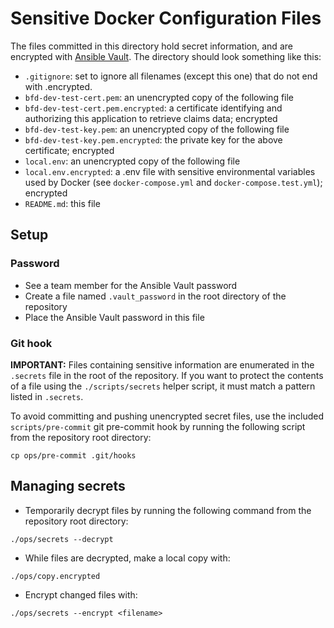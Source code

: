 # Sensitive Docker Configuration Files

The files committed in this directory hold secret information, and are encrypted with [Ansible Vault](https://docs.ansible.com/ansible/2.4/vault.html).  The directory should look something like this:

- `.gitignore`: set to ignore all filenames (except this one) that do not end with .encrypted. 
- `bfd-dev-test-cert.pem`: an unencrypted copy of the following file
- `bfd-dev-test-cert.pem.encrypted`: a certificate identifying and authorizing this application to retrieve claims data; encrypted
- `bfd-dev-test-key.pem`: an unencrypted copy of the following file
- `bfd-dev-test-key.pem.encrypted`: the private key for the above certificate; encrypted
- `local.env`: an unencrypted copy of the following file
- `local.env.encrypted`: a .env file with sensitive environmental variables used by Docker (see `docker-compose.yml` and `docker-compose.test.yml`); encrypted
- `README.md`: this file

## Setup
### Password
- See a team member for the Ansible Vault password
- Create a file named `.vault_password` in the root directory of the repository
- Place the Ansible Vault password in this file

### Git hook
**IMPORTANT:** Files containing sensitive information are enumerated in the `.secrets` file in the root of the repository. If you want to protect the contents of a file using the `./scripts/secrets` helper script, it must match a pattern listed in `.secrets`.

To avoid committing and pushing unencrypted secret files, use the included `scripts/pre-commit` git pre-commit hook by running the following script from the repository root directory:
```
cp ops/pre-commit .git/hooks
```

## Managing secrets
* Temporarily decrypt files by running the following command from the repository root directory: 
```
./ops/secrets --decrypt
```
* While files are decrypted, make a local copy with:
```
./ops/copy.encrypted
```
* Encrypt changed files with:
```
./ops/secrets --encrypt <filename>
```